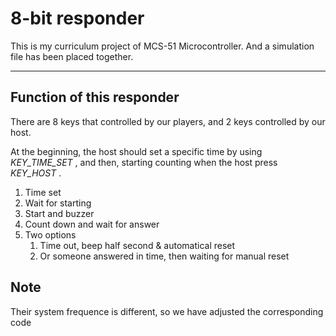# 8-bit responder

This is my curriculum project of MCS-51 Microcontroller.
And a simulation file has been placed together.

---

## Function of this responder

There are 8 keys that controlled by our players, and 2 keys controlled by our host.

At the beginning, the host should set a specific time by using *KEY_TIME_SET* , and then, starting counting when the host  press *KEY_HOST* .

1. Time set
2. Wait for starting
3. Start and buzzer
4. Count down and wait for answer
5. Two options
   1. Time out, beep half second & automatical reset
   2. Or someone answered in time, then waiting for manual reset

## Note

Their system frequence is different, so we have adjusted the corresponding code
